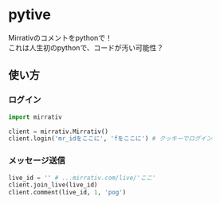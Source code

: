 # pytive
Mirrativのコメントをpythonで！  
これは人生初のpythonで、コードが汚い可能性？

## 使い方
### ログイン
```python
import mirrativ

client = mirrativ.Mirrativ()
client.login('mr_idをここに', 'fをここに') # クッキーでログイン
```
### メッセージ送信
```python
live_id = '' # ...mirrativ.com/live/'ここ'
client.join_live(live_id)
client.comment(live_id, 1, 'pog')
```
